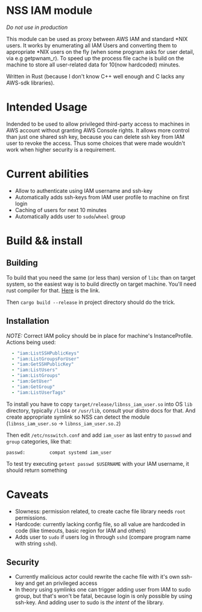 NSS IAM module
====

*Do not use in production* 

This module can be used as proxy between AWS IAM and standard *NIX users.
It works by enumerating all IAM Users and converting them to appropriate *NIX users on the fly (when some program asks for user detail, via e.g getpwnam_r).
To speed up the process file cache is build on the machine to store all user-related data for 10(now hardcoded) minutes.

Written in Rust (because I don't know C++ well enough and C lacks any AWS-sdk libraries).

Intended Usage
======

Indended to be used to allow privileged third-party access to machines in AWS account without granting AWS Console rights. It allows more control than just one shared ssh key, because you can delete ssh key from IAM user to revoke the access. Thus some choices that were made wouldn't work when higher security is a requirement. 


Current abilities
=================

 - Allow to authenticate using IAM username and ssh-key 
 - Automatically adds ssh-keys from IAM user profile to machine on first login
 - Caching of users for next 10 minutes
 - Automatically adds user to `sudo`/`wheel` group


Build && install
================

## Building 

To build that you need the same (or less than) version of `libc` than on target system, so the easiest way is to build 
directly on target machine. You'll need rust compiler for that. [Here](https://rustup.rs/) is the link.

Then `cargo build --release` in project directory should do the trick.

## Installation

*NOTE:* Correct IAM policy should be in place for machine's InstanceProfile. Actions being used:
```yaml
  - "iam:ListSSHPublicKeys"
  - "iam:ListGroupsForUser"
  - "iam:GetSSHPublicKey"
  - "iam:ListUsers"
  - "iam:ListGroups"
  - "iam:GetUser"
  - "iam:GetGroup"
  - "iam:ListUserTags"
```

To install you have to copy `target/release/libnss_iam_user.so` into OS `lib` directory, typically `/lib64` or `/usr/lib`, consult your distro docs for that. And create appropriate symlink so NSS can detect the module (`libnss_iam_user.so` -> `libnss_iam_user.so.2`)

Then edit `/etc/nsswitch.conf` and add `iam_user` as last entry to `passwd` and `group` categories, like that:
```
passwd:         compat systemd iam_user
```

To test try executing `getent passwd $USERNAME` with your IAM username, it should return something

Caveats
====

 - Slowness: permission related, to create cache file library needs `root` permissions. 
 - Hardcode: currently lacking config file, so all value are hardcoded in code (like timeouts, basic region for IAM and others)
 - Adds user to `sudo` if users log in through `sshd` (compare program name with string `sshd`).

## Security

 - Currently malicious actor could rewrite the cache file with it's own ssh-key and get an privileged access
 - In theory using symlinks one can trigger adding user from IAM to sudo group, but that's won't be fatal, because login is only possible by using ssh-key.
 And adding user to sudo is _the intent_ of the library.
